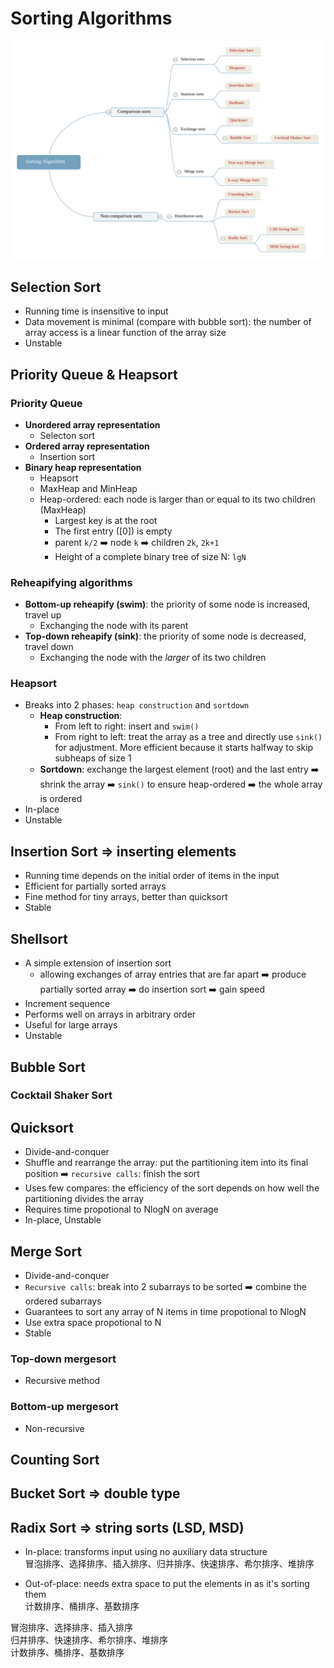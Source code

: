 # Sorting Algorithms
![](img/Sorting+Algorithm.svg)


## Selection Sort
- Running time is insensitive to input
- Data movement is minimal (compare with bubble sort): the number of array access is a linear function of the array size
- Unstable


## Priority Queue & Heapsort
### Priority Queue
- **Unordered array representation**
  - Selecton sort
- **Ordered array representation**
  - Insertion sort
- **Binary heap representation**
  - Heapsort
  - MaxHeap and MinHeap
  - Heap-ordered: each node is larger than or equal to its two children (MaxHeap)
    - Largest key is at the root
    - The first entry ([0]) is empty
    - parent `k/2` :arrow_right: node `k` :arrow_right: children `2k`, `2k+1`
    - Height of a complete binary tree of size N: `lgN`

### Reheapifying algorithms
- **Bottom-up reheapify (swim)**: the priority of some node is increased, travel up
  - Exchanging the node with its parent 
- **Top-down reheapify (sink)**: the priority of some node is decreased, travel down
  - Exchanging the node with the *larger* of its two children

   
### Heapsort
- Breaks into 2 phases: `heap construction` and `sortdown`
  - **Heap construction**: 
    - From left to right: insert and `swim()`
    - From right to left: treat the array as a tree and directly use `sink()` for adjustment. More efficient because it starts halfway to skip subheaps of size 1
  - **Sortdown**: exchange the largest element (root) and the last entry :arrow_right: shrink the array :arrow_right: `sink()` to ensure heap-ordered :arrow_right: the whole array is ordered
- In-place
- Unstable


## Insertion Sort => inserting elements
- Running time depends on the initial order of items in the input
- Efficient for partially sorted arrays
- Fine method for tiny arrays, better than quicksort
- Stable

## Shellsort
- A simple extension of insertion sort  
  - allowing exchanges of array entries that are far apart :arrow_right: produce partially sorted array :arrow_right: do insertion sort :arrow_right: gain speed
- Increment sequence
- Performs well on arrays in arbitrary order
- Useful for large arrays
- Unstable

## Bubble Sort

### Cocktail Shaker Sort

## Quicksort
- Divide-and-conquer
- Shuffle and rearrange the array: put the partitioning item into its final position :arrow_right: `recursive calls`: finish the sort
- Uses few compares: the efficiency of the sort depends on how well the partitioning divides the array
- Requires time propotional to NlogN on average
- In-place, Unstable


## Merge Sort
- Divide-and-conquer
- `Recursive calls`: break into 2 subarrays to be sorted :arrow_right: combine the ordered subarrays
- Guarantees to sort any array of N items in time propotional to NlogN
- Use extra space propotional to N
- Stable

### Top-down mergesort
- Recursive method
### Bottom-up mergesort
- Non-recursive

## Counting Sort

## Bucket Sort => double type

## Radix Sort => string sorts (LSD, MSD)


- In-place: transforms input using no auxiliary data structure  
冒泡排序、选择排序、插入排序、归并排序、快速排序、希尔排序、堆排序  

- Out-of-place: needs extra space to put the elements in as it's sorting them  
计数排序、桶排序、基数排序  

冒泡排序、选择排序、插入排序  
归并排序、快速排序、希尔排序、堆排序  
计数排序、桶排序、基数排序  
